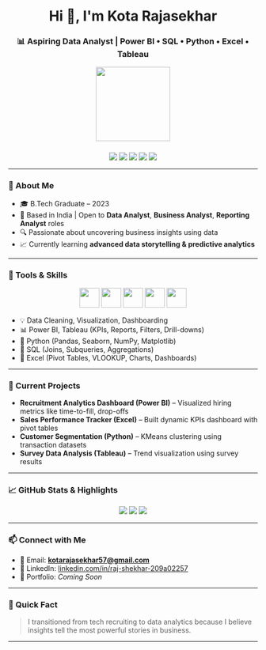 <h1 align="center">Hi 👋, I'm Kota Rajasekhar</h1>
<h3 align="center">📊 Aspiring Data Analyst | Power BI • SQL • Python • Excel • Tableau</h3>

<div align="center">
  <img height="150" src="https://media.giphy.com/media/M9gbBd9nbDrOTu1Mqx/giphy.gif"  />
</div>

###

<p align="center">
  <img src="https://img.shields.io/badge/Power%20BI-Data%20Visualization-F2C811?style=for-the-badge&logo=powerbi&logoColor=black"/>
  <img src="https://img.shields.io/badge/Tableau-Data%20Insights-E97627?style=for-the-badge&logo=tableau&logoColor=white"/>
  <img src="https://img.shields.io/badge/Python-Data%20Analysis-3776AB?style=for-the-badge&logo=python&logoColor=white"/>
  <img src="https://img.shields.io/badge/SQL-Data%20Querying-336791?style=for-the-badge&logo=mysql&logoColor=white"/>
  <img src="https://img.shields.io/badge/Excel-Reporting-217346?style=for-the-badge&logo=microsoft-excel&logoColor=white"/>
</p>

---

### 💼 About Me
- 🎓 B.Tech Graduate – 2023  
- 📌 Based in India | Open to **Data Analyst**, **Business Analyst**, **Reporting Analyst** roles  
- 🔍 Passionate about uncovering business insights using data  
- 📈 Currently learning **advanced data storytelling & predictive analytics**

---

### 🧰 Tools & Skills
<p align="center">
  <img src="https://cdn.jsdelivr.net/gh/devicons/devicon/icons/python/python-original.svg" width="40" height="40"/>
  <img src="https://cdn.jsdelivr.net/gh/devicons/devicon/icons/mysql/mysql-original.svg" width="40" height="40"/>
  <img src="https://cdn.jsdelivr.net/gh/devicons/devicon/icons/canva/canva-original.svg" width="40" height="40"/>
  <img src="https://cdn.jsdelivr.net/gh/devicons/devicon/icons/github/github-original.svg" width="40" height="40"/>
  <img src="https://cdn.jsdelivr.net/gh/devicons/devicon/icons/google/google-original.svg" width="40" height="40"/>
</p>

- 💡 Data Cleaning, Visualization, Dashboarding  
- 📊 Power BI, Tableau (KPIs, Reports, Filters, Drill-downs)  
- 🐍 Python (Pandas, Seaborn, NumPy, Matplotlib)  
- 🧮 SQL (Joins, Subqueries, Aggregations)  
- 📑 Excel (Pivot Tables, VLOOKUP, Charts, Dashboards)

---

### 📌 Current Projects
- **Recruitment Analytics Dashboard (Power BI)** – Visualized hiring metrics like time-to-fill, drop-offs  
- **Sales Performance Tracker (Excel)** – Built dynamic KPIs dashboard with pivot tables  
- **Customer Segmentation (Python)** – KMeans clustering using transaction datasets  
- **Survey Data Analysis (Tableau)** – Trend visualization using survey results

---

### 📈 GitHub Stats & Highlights

<p align="center">
  <img src="https://github-readme-stats.vercel.app/api?username=kotarajasekhar&show_icons=true&theme=midnight-purple&hide_border=true" />
  <img src="https://github-readme-streak-stats.herokuapp.com/?user=kotarajasekhar&theme=midnight-purple&hide_border=true" />
  <img src="https://github-readme-stats.vercel.app/api/top-langs/?username=kotarajasekhar&layout=compact&theme=midnight-purple&hide_border=true" />
</p>

---

### 📫 Connect with Me

- 📧 Email: **kotarajasekhar57@gmail.com**  
- 💼 LinkedIn: [linkedin.com/in/raj-shekhar-209a02257](https://linkedin.com/in/raj-shekhar-209a02257)  
- 🧠 Portfolio: *Coming Soon*

---

### 🚀 Quick Fact
> I transitioned from tech recruiting to data analytics because I believe insights tell the most powerful stories in business.

---


